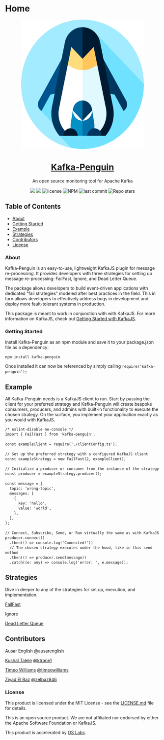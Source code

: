 # Home
<p align="center">
  <a href="https://www.kafka-penguin.io">
 <img src=".github/penguin.png" width="400" height="420"></p>
<h1 align="center"><strong>Kafka-Penguin</strong></h1></a>


<p align="center">An open source monitoring tool for Apache Kafka</p>

<p align="center">
  <img src="https://img.shields.io/github/license/oslabs-beta/kafka-penguin?color=%2357d3af"/>
  <img src="https://img.shields.io/github/issues-raw/oslabs-beta/kafka-penguin?color=yellow"/>
  <img alt="license" src="https://img.shields.io/github/license/oslabs-beta/klustr?color=%2357d3af">
  <img alt="NPM" src="https://img.shields.io/npm/v/kafka-penguin?color=%2344cc11&label=stable">
  <img alt="last commit" src="https://img.shields.io/github/last-commit/oslabs-beta/kafka-penguin?color=%2357d3af">
  <img alt="Repo stars" src="https://img.shields.io/github/stars/oslabs-beta/klustr?logoColor=%2334495e&style=social"> 
</p>

## Table of Contents

* [About](#About)
* [Getting Started](#Getting-Started)
* [Example](#Example)
* [Strategies](#Strategies)
* [Contributors](#Contributors)
* [License](#License)

### About <a id="about"></a>

Kafka-Penguin is an easy-to-use, lightweight KafkaJS plugin for message re-processing. It provides developers with three strategies for setting up message re-processing: FailFast, Ignore, and Dead Letter Queue.‌

The package allows developers to build event-driven applications with dedicated "fail strategies" modeled after best practices in the field. This in turn allows developers to effectively address bugs in development and deploy more fault-tolerant systems in production.‌

This package is meant to work in conjunction with with KafkaJS. For more information on KafkaJS, check out [Getting Started with KafkaJS](https://kafka.js.org/docs/getting-started).‌

### Getting Started <a id="getting-started"></a>

Install Kafka-Penguin as an npm module and save it to your package.json file as a dependency:

```text
npm install kafka-penguin
```

Once installed it can now be referenced by simply calling `require('kafka-penguin');`‌

## Example

All Kafka-Penguin needs is a KafkaJS client to run. Start by passing the client for your preferred strategy and Kafka-Penguin will create bespoke consumers, producers, and admins with built-in functionality to execute the chosen strategy. On the surface, you implement your application exactly as you would with KafkaJS.

```text
/* eslint-disable no-console */
import { FailFast } from 'kafka-penguin';

const exampleClient = require('./clientConfig.ts');

// Set up the preferred strategy with a configured KafkaJS client
const exampleStrategy = new FailFast(2, exampleClient);

// Initialize a producer or consumer from the instance of the strategy
const producer = exampleStrategy.producer();

const message = {
  topic: 'wrong-topic',
  messages: [
    {
      key: 'hello',
      value: 'world',
    },
  ],
};

// Connect, Subscribe, Send, or Run virtually the same as with KafkaJS
producer.connect()
  .then(() => console.log('Connected!'))
  // The chosen strategy executes under the hood, like in this send method
  .then(() => producer.send(message))
  .catch((e: any) => console.log('error: ', e.message));
```

## Strategies

Dive in deeper to any of the strategies for set up, execution, and implementation.

​[FailFast](https://app.gitbook.com/@kafka-penguin-1/s/kafka-penguin/~/drafts/-MYCUDw3CJmXz95ljr5N/strategies/readme/strategies-readme-fail-fast/@merged) ​‌

​[Ignore](https://app.gitbook.com/@kafka-penguin-1/s/kafka-penguin/~/drafts/-MYCUDw3CJmXz95ljr5N/strategies/readme/strategies-readme-ignore/@merged)​‌

​[Dead Letter Queue](https://app.gitbook.com/@kafka-penguin-1/s/kafka-penguin/~/drafts/-MYCUDw3CJmXz95ljr5N/strategies/readme/strategies-readme-dlq/@merged)​‌

## **Contributors** <a id="contributors"></a>

​[Ausar English](https://www.linkedin.com/in/ausarenglish) [@ausarenglish](https://github.com/ausarenglish)​‌

​[Kushal Talele](https://www.linkedin.com/in/kushal-talele-29040820b/) [@ktrane1](https://github.com/ktrane1)​‌

​[Timeo Williams](https://www.linkedin.com/in/timeowilliams/) [@timeowilliams](https://github.com/timeowilliams)​‌

​[Ziyad El Baz](https://www.linkedin.com/in/ziyadelbaz) [@zelbaz946](https://github.com/zelbaz946)​‌

### License <a id="license"></a>

This product is licensed under the MIT License - see the [LICENSE.md](https://github.com/oslabs-beta/kafka-penguin/blob/main/LICENSE) file for details.‌

This is an open source product. We are not affiliated nor endorsed by either the Apache Software Foundation or KafkaJS.‌

This product is accelerated by [OS Labs](https://opensourcelabs.io/).



